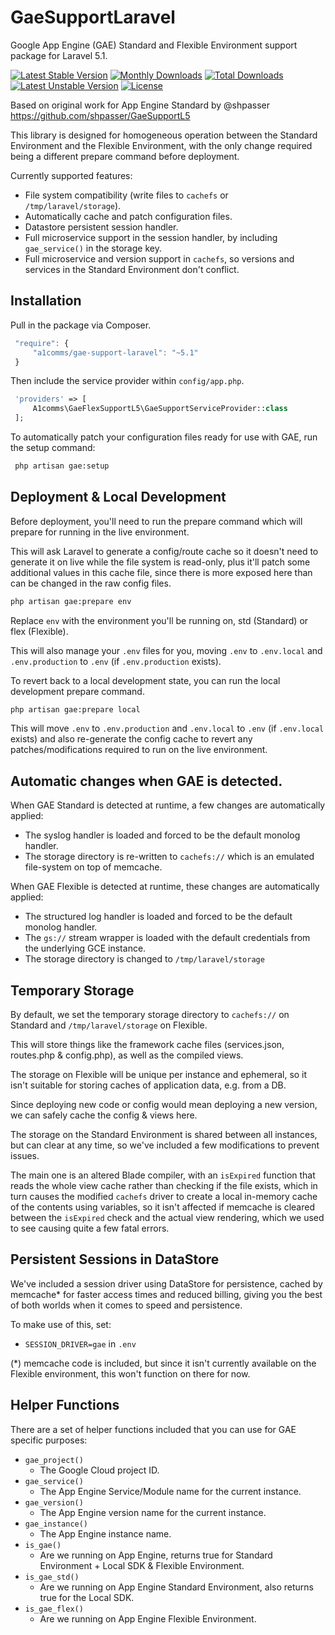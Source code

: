 # GaeSupportLaravel

Google App Engine (GAE) Standard and Flexible Environment support package for Laravel 5.1.

[![Latest Stable Version](https://poser.pugx.org/a1comms/gae-support-laravel/v/stable)](https://packagist.org/packages/a1comms/gae-support-laravel)
[![Monthly Downloads](https://poser.pugx.org/a1comms/gae-support-laravel/d/monthly)](https://packagist.org/packages/a1comms/gae-support-laravel)
[![Total Downloads](https://poser.pugx.org/a1comms/gae-support-laravel/downloads)](https://packagist.org/packages/a1comms/gae-support-laravel)
[![Latest Unstable Version](https://poser.pugx.org/a1comms/gae-support-laravel/v/unstable)](https://packagist.org/packages/a1comms/gae-support-laravel)
[![License](https://poser.pugx.org/a1comms/gae-support-laravel/license)](https://packagist.org/packages/a1comms/gae-support-laravel)

Based on original work for App Engine Standard by @shpasser https://github.com/shpasser/GaeSupportL5

This library is designed for homogeneous operation between the Standard Environment and the Flexible Environment, with the only change required being a different prepare command before deployment.

Currently supported features:
 * File system compatibility (write files to `cachefs` or `/tmp/laravel/storage`).
 * Automatically cache and patch configuration files.
 * Datastore persistent session handler.
 * Full microservice support in the session handler, by including `gae_service()` in the storage key.
 * Full microservice and version support in `cachefs`, so versions and services in the Standard Environment don't conflict.

## Installation

Pull in the package via Composer.

```js
 "require": {
     "a1comms/gae-support-laravel": "~5.1"
 }
```

Then include the service provider within `config/app.php`.

```php
 'providers' => [
     A1comms\GaeFlexSupportL5\GaeSupportServiceProvider::class
 ];
```

To automatically patch your configuration files ready for use with GAE, run the setup command:

```bash
 php artisan gae:setup
```

## Deployment & Local Development
Before deployment, you'll need to run the prepare command which will prepare for running in the live environment.

This will ask Laravel to generate a config/route cache so it doesn't need to generate it on live while the file system is read-only, plus it'll patch some additional values in this cache file, since there is more exposed here than can be changed in the raw config files.

```bash
php artisan gae:prepare env
```

Replace `env` with the environment you'll be running on, std (Standard) or flex (Flexible).

This will also manage your `.env` files for you, moving `.env` to `.env.local` and `.env.production` to `.env` (if `.env.production` exists).

To revert back to a local development state, you can run the local development prepare command.

```bash
php artisan gae:prepare local
```

This will move `.env` to `.env.production` and `.env.local` to `.env` (if `.env.local` exists) and also re-generate the config cache to revert any patches/modifications required to run on the live environment.

## Automatic changes when GAE is detected.
When GAE Standard is detected at runtime, a few changes are automatically applied:
 * The syslog handler is loaded and forced to be the default monolog handler.
 * The storage directory is re-written to `cachefs://` which is an emulated file-system on top of memcache.

When GAE Flexible is detected at runtime, these changes are automatically applied:
 * The structured log handler is loaded and forced to be the default monolog handler.
 * The `gs://` stream wrapper is loaded with the default credentials from the underlying GCE instance.
 * The storage directory is changed to `/tmp/laravel/storage`

## Temporary Storage
By default, we set the temporary storage directory to `cachefs://` on Standard and `/tmp/laravel/storage` on Flexible.

This will store things like the framework cache files (services.json, routes.php & config.php), as well as the compiled views.

The storage on Flexible will be unique per instance and ephemeral, so it isn't suitable for storing caches of application data, e.g. from a DB.

Since deploying new code or config would mean deploying a new version, we can safely cache the config & views here.

The storage on the Standard Environment is shared between all instances, but can clear at any time, so we've included a few modifications to prevent issues.

The main one is an altered Blade compiler, with an `isExpired` function that reads the whole view cache rather than checking if the file exists, which in turn causes the modified `cachefs` driver to create a local in-memory cache of the contents using variables, so it isn't affected if memcache is cleared between the `isExpired` check and the actual view rendering, which we used to see causing quite a few fatal errors.

## Persistent Sessions in DataStore
We've included a session driver using DataStore for persistence, cached by memcache* for faster access times and reduced billing, giving you the best of both worlds when it comes to speed and persistence.

To make use of this, set:
- `SESSION_DRIVER=gae` in `.env`

(*) memcache code is included, but since it isn't currently available on the Flexible environment, this won't function on there for now.

## Helper Functions
There are a set of helper functions included that you can use for GAE specific purposes:
 * `gae_project()`
   * The Google Cloud project ID.
 * `gae_service()`
   * The App Engine Service/Module name for the current instance.
 * `gae_version()`
   * The App Engine version name for the current instance.
 * `gae_instance()`
   * The App Engine instance name.
 * `is_gae()`
   * Are we running on App Engine, returns true for Standard Environment + Local SDK & Flexible Environment.
 * `is_gae_std()`
   * Are we running on App Engine Standard Environment, also returns true for the Local SDK.
 * `is_gae_flex()`
   * Are we running on App Engine Flexible Environment.
